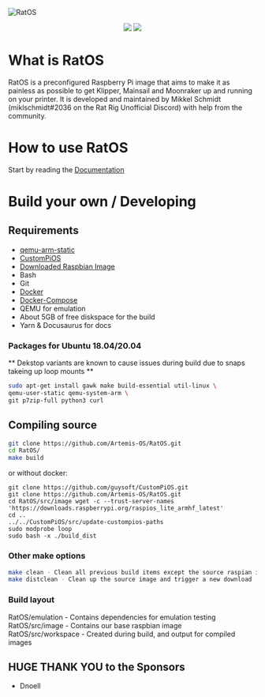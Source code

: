 ![RatOS](site/static/img/logos/Logo-black.svg)

<p align="center">
<a href="https://github.com/Rat-OS/RatOS/releases"><img src="https://img.shields.io/github/downloads/Rat-OS/RatOS/total?color=%2368da0b" /></a>
<a href="http://discord.gg/ratrig"><img src="https://img.shields.io/discord/582187371529764864?color=%235865F2&label=discord&logo=discord&logoColor=white&style=flat" /></a>
</p>

# What is RatOS

RatOS is a preconfigured Raspberry Pi image that aims to make it as painless as possible to get Klipper, Mainsail and Moonraker up and running on your printer. It is developed and maintained by Mikkel Schmidt (miklschmidt#2036 on the Rat Rig Unofficial Discord) with help from the community.

# How to use RatOS

Start by reading the [Documentation](https://os.ratrig.com)

# Build your own / Developing

## Requirements

- [qemu-arm-static](http://packages.debian.org/sid/qemu-user-static)
- [CustomPiOS](https://github.com/guysoft/CustomPiOS)
- [Downloaded Raspbian Image](http://www.raspbian.org/)
- Bash
- Git
- [Docker](https://docs.docker.com/engine/install/ubuntu/)
- [Docker-Compose](https://docs.docker.com/compose/install/)
- QEMU for emulation
- About 5GB of free diskspace for the build
- Yarn & Docusaurus for docs

### Packages for Ubuntu 18.04/20.04

** Dekstop variants are known to cause issues during build due to snaps takeing up loop mounts **

```bash
sudo apt-get install gawk make build-essential util-linux \
qemu-user-static qemu-system-arm \
git p7zip-full python3 curl
```

## Compiling source

```bash
git clone https://github.com/Artemis-OS/RatOS.git
cd RatOS/
make build
```

or without docker:

```
git clone https://github.com/guysoft/CustomPiOS.git
git clone https://github.com/Artemis-OS/RatOS.git
cd RatOS/src/image wget -c --trust-server-names 'https://downloads.raspberrypi.org/raspios_lite_armhf_latest'
cd ..
../../CustomPiOS/src/update-custompios-paths
sudo modprobe loop
sudo bash -x ./build_dist
```

### Other make options

```bash
make clean - Clean all previous build items except the source raspian image
make distclean - Clean up the source image and trigger a new download
```

### Build layout

RatOS/emulation - Contains dependencies for emulation testing  
RatOS/src/image - Contains our base raspbian image  
RatOS/src/workspace - Created during build, and output for compiled images

## HUGE THANK YOU to the Sponsors

- Dnoell
